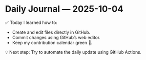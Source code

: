 # Daily Journal — 2025-10-04

✅ Today I learned how to:
- Create and edit files directly in GitHub.
- Commit changes using GitHub’s web editor.
- Keep my contribution calendar green 🌿.

💡 Next step:
Try to automate the daily update using GitHub Actions.
